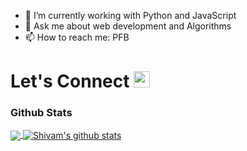 
* 🔭 I’m currently working with Python and JavaScript
* 💬 Ask me about web development and Algorithms
* 📫 How to reach me: PFB


# Let's Connect <img src="https://github.com/TheDudeThatCode/TheDudeThatCode/blob/master/Assets/Hi.gif" width="26px">

<!-- <a target="_blank" href="https://www.linkedin.com/in/Shivam052/" target="_blank">
<img alt="LinkedIn" src="https://img.shields.io/badge/LinkedIn-0077B5?style=for-the-badge&logo=linkedin&logoColor=white" />
</a>
!-->


 
 
### Github Stats
<a href="https://github.com/shivammishra-webkul">
  <img align="center" src="https://github-readme-stats.vercel.app/api/top-langs/?username=shivammishra-webkul&theme=dark&hide_langs_below=1" />
</a>

<a href="https://github.com/shivammishra-webkul">
 <img align="center" src="https://github-readme-stats.vercel.app/api?username=shivammishra-webkul&show_icons=true&theme=dark&line_height=27" alt="Shivam's github stats"/>
</a>

